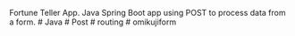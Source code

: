Fortune Teller App. Java Spring Boot app using POST to process data from a form. # Java # Post # routing # omikujiform
